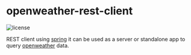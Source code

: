 # openweather-rest-client
![license](https://img.shields.io/github/license/dnloop/openweather-rest-client?style=plastic)

REST client using [spring](https://spring.io/) it can be used as a server or standalone app to query [openweather](https://openweathermap.org/) data.
